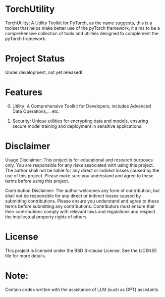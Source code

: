 # TorchUtility
TorchUtility: A Utility Toolkit for PyTorch,
as the name suggests, this is a toolset that helps make better use of the pyTorch framework,
it aims to be a comprehensive collection of tools and utilities designed to complement the pyTorch framework.


# Project Status
Under development, not yet released!

# Features

0. Utility: A Comprehensive Toolkit for Developers,  includes Advanced Data Operations,... etc.

1. Security: Unique utilities for encrypting data and models, ensuring secure model training and deployment in sensitive applications.




# Disclaimer
Usage Disclaimer: This project is for educational and research purposes only. You are responsible for any risks associated with using this project. The author shall not be liable for any direct or indirect losses caused by the use of this project. Please make sure you understand and agree to these terms before using this project.

Contribution Disclaimer: The author welcomes any form of contribution, but shall not be responsible for any direct or indirect losses caused by submitting contributions. Please ensure you understand and agree to these terms before submitting any contributions. Contributors must ensure that their contributions comply with relevant laws and regulations and respect the intellectual property rights of others.

# License
This project is licensed under the BSD 3-clause License. See the LICENSE file for more details.

# Note: 
Contain codes written with the assistance of LLM (such as GPT) assistants
